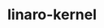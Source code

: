 ---
parent_project: linaro
permalink: /engineering/projects/linaro/linaro-kernel/
project_link_name: linaro-kernel
project_url: n/a
statsAvailable: 'true'
title: linaro-kernel
---